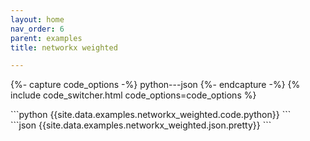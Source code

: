 ```yaml
---
layout: home
nav_order: 6
parent: examples
title: networkx weighted

---
```


{%- capture code_options -%}
python---json
{%- endcapture -%}
{% include code_switcher.html code_options=code_options %}
<div id='python-code-block' class='select-code-block select-code-block-visible'></div>
```python
{{site.data.examples.networkx_weighted.code.python}}
```
<div id='json-code-block' class='select-code-block'></div>
```json
{{site.data.examples.networkx_weighted.json.pretty}}
```